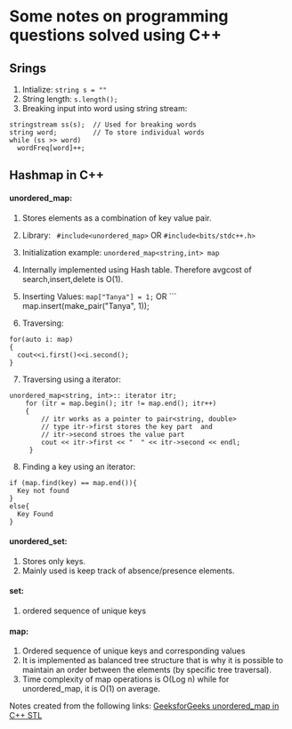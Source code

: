 # Some notes on programming questions solved using C++

## Srings
1. Intialize: ```string s = "" ```
2. String length: ```s.length();```
3. Breaking input into word using string stream: 
```
stringstream ss(s);  // Used for breaking words 
string word;         // To store individual words 
while (ss >> word) 
  wordFreq[word]++;

```
## Hashmap in C++
#### unordered_map:
1. Stores elements as a combination of key value pair. 
2. Library: ``` #include<unordered_map>``` OR ```#include<bits/stdc++.h>``` 
3. Initialization example: ```unordered_map<string,int> map```
4. Internally implemented using Hash table. Therefore avgcost of search,insert,delete is O(1).
5. Inserting Values: ```map["Tanya"] = 1;``` OR ``` map.insert(make_pair("Tanya", 1)); 

6. Traversing: 
```
for(auto i: map)
{
  cout<<i.first()<<i.second(); 
} 
```

7. Traversing using a iterator:
```
unordered_map<string, int>:: iterator itr; 
    for (itr = map.begin(); itr != map.end(); itr++) 
    { 
        // itr works as a pointer to pair<string, double> 
        // type itr->first stores the key part  and 
        // itr->second stroes the value part 
        cout << itr->first << "  " << itr->second << endl; 
     } 

```
8. Finding a key using an iterator:
```
if (map.find(key) == map.end()){
  Key not found
}
else{
  Key Found
}

``` 
                
#### unordered_set:
1. Stores only keys.
2. Mainly used is keep track of absence/presence elements.
                  
#### set:
1. ordered sequence of unique keys

#### map:
1. Ordered sequence of unique keys and corresponding values
2. It is implemented as balanced tree structure that is why it is possible to maintain an order between the elements (by specific tree traversal).
3. Time complexity of map operations is O(Log n) while for unordered_map, it is O(1) on average.
                  

Notes created from the following links:
[GeeksforGeeks unordered_map in C++ STL](https://www.geeksforgeeks.org/unordered_map-in-cpp-stl/#:~:text=unordered_map%20in%20C%2B%2B%20STL,type%20predefined%20or%20user%2Ddefined.)
